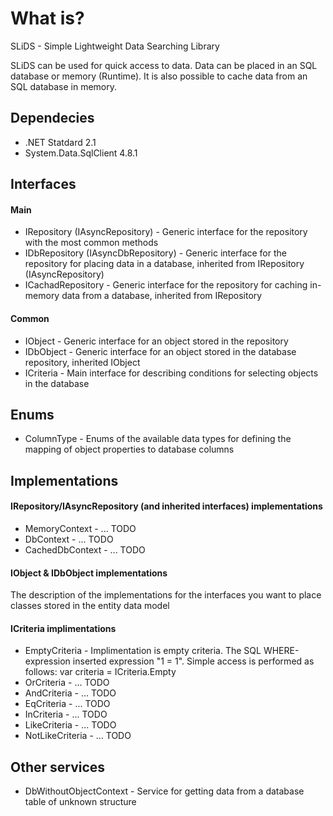 # What is?

SLiDS - Simple Lightweight Data Searching Library

SLiDS can be used for quick access to data. Data can be placed in an SQL database or memory (Runtime). It is also possible to cache data from an SQL database in memory.

## Dependecies

* .NET Statdard 2.1
* System.Data.SqlClient 4.8.1

## Interfaces

#### Main
* IRepository (IAsyncRepository) - Generic interface for the repository with the most common methods
* IDbRepository (IAsyncDbRepository) - Generic interface for the repository for placing data in a database, inherited from IRepository (IAsyncRepository)
* ICachadRepository - Generic interface for the repository for caching in-memory data from a database, inherited from IRepository
#### Common
* IObject - Generic interface for an object stored in the repository
* IDbObject - Generic interface for an object stored in the database repository, inherited IObject
* ICriteria - Main interface for describing conditions for selecting objects in the database

## Enums

* ColumnType - Enums of the available data types for defining the mapping of object properties to database columns

## Implementations

#### IRepository/IAsyncRepository (and inherited interfaces) implementations

* MemoryContext - ... TODO
* DbContext - ... TODO
* CachedDbContext - ... TODO

#### IObject & IDbObject implementations

The description of the implementations for the interfaces you want to place classes stored in the entity data model

#### ICriteria implimentations

* EmptyCriteria - Implimentation is empty criteria. The SQL WHERE-expression inserted expression "1 = 1". Simple access is performed as follows: var criteria = ICriteria.Empty
* OrCriteria - ... TODO
* AndCriteria - ... TODO
* EqCriteria - ... TODO
* InCriteria - ... TODO
* LikeCriteria - ... TODO
* NotLikeCriteria - ... TODO

## Other services

* DbWithoutObjectContext - Service for getting data from a database table of unknown structure

